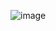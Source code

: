 
![image](https://user-images.githubusercontent.com/69143434/144710175-436f4d84-f3a3-4b08-a7ce-6068ac905d0f.png)
